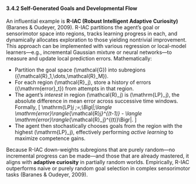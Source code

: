 #### 3.4.2 Self-Generated Goals and Developmental Flow

An influential example is **R-IAC (Robust Intelligent Adaptive Curiosity)** (Baranes & Oudeyer, 2009). R-IAC partitions the agent’s goal or sensorimotor space into regions, tracks learning progress in each, and dynamically allocates exploration to those yielding nontrivial improvement. This approach can be implemented with various regression or local-model learners—e.g., incremental Gaussian mixture or neural networks—to measure and update local prediction errors. Mathematically:

- Partition the goal space \(\mathcal{G}\) into subregions \(\{\mathcal{R}_1,\dots,\mathcal{R}_M\}\).
- For each region \(\mathcal{R}_j\), store a history of errors \(\{\mathrm{error}_t\}\) from attempts in that region.
- The agent’s *interest* in region \(\mathcal{R}_j\) is \(\mathrm{LP}_j\), the absolute difference in mean error across successive time windows. Formally,
  \[
    \mathrm{LP}_j
    \;=\;\Bigl|\;\langle \mathrm{error}\rangle_{\mathcal{R}_j}^{(t-1)} - \langle \mathrm{error}\rangle_{\mathcal{R}_j}^{(t)}\Bigr|.
  \]
- The agent then stochastically chooses goals from the region with the highest \(\mathrm{LP}_j\), effectively performing *active learning* to maximize competence gains.

Because R-IAC down-weights subregions that are purely random—no incremental progress can be made—and those that are already mastered, it aligns with **adaptive curiosity** in partially random worlds. Empirically, R-IAC outperforms naive or purely random goal selection in complex sensorimotor tasks (Baranes & Oudeyer, 2009).
